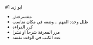 #1
ابو زيد
- متتسرعش
- ظلل وحدد المهم .. وضعه في مكان مناسب
- كرر القراءة
- مرر المعرفة شرحا او نشرا
- عدد الكتب في الوقت نفسه
